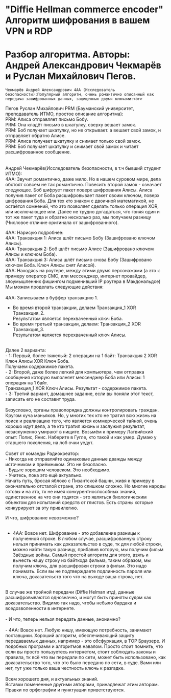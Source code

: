 # "Diffie Hellman commerce encoder" Алгоритм шифрования в вашем VPN и RDP
# Разбор алгоритма. Авторы: Андрей Александрович Чекмарёв и Руслан Михайлович Пегов.
    Чекмарёв Андрей Александрович 4AA (Исследователь безопасности):Популярный алгоритм, очень романтично описанный как передача зашифрованных данных, защищенных двумя ключами:<br>
Пегов Руслан Михайлович PRM (Бауманский университет, преподаватель ИТМО, простое описание алгоритма):<br>
PRM: Алиса отправляет письмо Бобу.<br>
PRM: Она кладёт письмо в шкатулку, сверху вешает замок. <br>
PRM: Боб получает шкатулку, но не открывает. а вешает свой замок, и отправляет обратно Алисе. <br>
PRM: Алиса получает шкатулку и снимает только свой замок. <br>
PRM: Боб получает шкатулку и снимает свой замок и читает расшифрованное сообщение.<br>
<br><br>
    Андрей Чекмарёв(Исследователь безопасности, в т.ч бывший студент ИТМО):<br>
4AA: Звучит романтично, даже мило. Но в нашем суровом мире, дела обстоят совсем не так романтично. Повесить второй замок - означает следующее. Боб  шифрует пакет поверх шифрования Алисы. Алиса получив пакет от Боба расшифровывает пакет своим ключом, поверх шифрования Боба. Для тех кто знаком с двоичной математикой, не остаётся сомнений, что это позволяет сделать только операция XOR, или исключающее или. Далее не трудно догадаться, что гоняя один и тот же пакет туда и обратно несколько раз, мы получаем разницу (Числовое отличие оригинала от зашифрованного). <br>

4AA: Нарисую подробнее:<br>
4AA: Транзакция 1: Алиса шлёт письмо Бобу (Зашифровано ключом Алисы).<br>
4AA: Транзакция 2: Боб шлёт письмо Алисе (Зашифровано ключом Алисы и  ключом Боба).<br>
4AA: Транзакция 3: Алиса шлёт письмо снова Бобу (Зашифровано ключом Боба. Ключ Алисы снят Алисой).<br>
4AA: Находясь на роутере, между этими двумя персонажами (а это к примеру оператор СМС, или мессенджер, интернет провайдер, злоумышленник фишингом подменивший IP роутера в Макдональдсе) Мы можем проделать следующие действия:<br>
<br>
4AA:    Записываем в буффер транзакцию 1.<br>
- Во время второй транзакции, делаем Транзакция_1 XOR Транзакция_2. <br>
Результатом является перехваченный ключ Боба.<br>
- Во время третьей транзакции, делаем: Транзакция_2 XOR Транзакция_3. <br>
Результатом является перехваченный ключ Алисы. <br>
<br>
    Далее 2 варианта:<br>
- 1: Первый, более тяжелый: 2 операции на 1 байт: Транзакция 2 XOR Ключ Алисы XOR Ключ Боба. <br>
Получаем содержимое пакета. <br>
- 2: Второй, даже более легкий  для компьютера, чем отправка сообщения которую выполняет мессенджер Боба или Алисы: 1 операция на 1 байт. <br>
Транзакция_1 XOR Ключ Алисы. Результат - содержимое пакета.<br>
- 3: Третий вариант, домашнее задание, если вы поняли этот текст, записать его не составит труда. <br>
<br>
    Безусловно, органы правопорядка должны контролировать граждан. Кругом куча маньяков. Но, у многих тех кто не тратил всю жизнь на поиск и реализацию того, что является коммерческой тайной, очень хорошо идут дела, а те кто тратил жизнь и заслужил результат, незаслуженно умирают в нищите. Возьмём к примеру Латвийский опыт: Полис, Янис. Наберите в Гугле, кто такой и как умер. Думаю у старшего поколения, на лоб очки уедут. <br>
<br>
    Совет от команды Радиокреатор: <br>
- Никогда не отправляйте одинаковые данные дважды между источником и приёмником. Это не безопасно. <br>
- Будьте хорошим человеком. Это необходимо.<br>
- Учитесь, пока это ещё актуально. <br>
Начать путь, бросая яблоко с Пизантской башни, живя к примеру в окончательно отсталой стране, это слишком сложно. Но многие народы готовы и на это, тк не имея конкурентноспособных знаний, единственное на что они годятся - это являться биологическим объектом для испытаний средств от глистов. Есть страны которые конкурируют за эту привилегию.<br>

И что, шифрование невозможно?<br>
<br>
- 4AA: Вовсе нет. Шифрование - это  добавление разницы к полученной строке. В любом случае, расшифрованную строку нельзя принимать как доказательство в суде, тк для любой строки, можно найти такую разницу, прибавив которую, мы получим фильм Звёздные войны.  Самый простой алгоритм для этого, взять и вычесть нашу строку из байткода фильма, таким образом, мы получим ключь, для расшифровки строки в фильм. Это надо понимать. Если вы не подтверждаете подлинность пароля или ключа, доказательств того что на выходе ваша строка, нет.<br>
<br>
В случае же тройной передачи (Diffie Helman итд), данные расшифровываются однозначно, и могут быть приняты судом как доказательство. Видимо так надо, чтобы небыло бардака и вседозволенности в интернете.<br>
<br>
- И что, теперь нельзя передать данные, анонимно?<br>
<br>
- 4AA: Вовсе нет. Любую нишу, имеющую потребность, занимают поставщики. Хороший алгоритм, обеспечивающий защиту передаваемых данных, например - это обсфуркация, в ТОР Браузере. И подобных программ и алгоритмов навалом. Просто  стоит помнить, что если вы просто пользуетесь интернетом, стоит соблюдать законы и правила, тк всё что вы передали по сети, может быть использовано, как доказательство того, что это было передано по сети, в суде. Вами или нет, тут уже только ваша честность ключь к разгадке.<br>
<br>
    Всем хорошего дня, и актуальных знаний.<br>
Вставки помеченные другими авторами, принадлежат этим авторам.<br>
Правки по орфографии и пунктуации приветствуются.<br>
<br>
